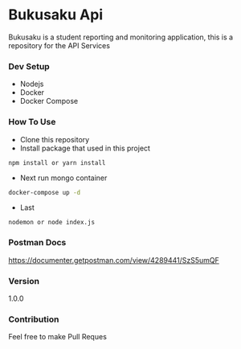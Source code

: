 # Bukusaku Api
Bukusaku is a student reporting and monitoring application, this is a repository for the API Services

### Dev Setup
- Nodejs
- Docker
- Docker Compose

### How To Use
- Clone this repository
- Install package that used in this project
```
npm install or yarn install
```
- Next run mongo container
```bash
docker-compose up -d
```
- Last 
```
nodemon or node index.js
```


### Postman Docs

https://documenter.getpostman.com/view/4289441/SzS5umQF

### Version
1.0.0

### Contribution
Feel free to make Pull Reques


